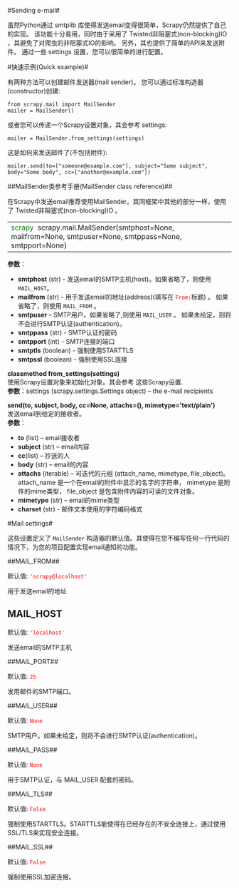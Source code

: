 #Sending e-mail#

虽然Python通过 smtplib 库使得发送email变得很简单，Scrapy仍然提供了自己的实现。 该功能十分易用，同时由于采用了 Twisted非阻塞式(non-blocking)IO ，其避免了对爬虫的非阻塞式IO的影响。 另外，其也提供了简单的API来发送附件。 通过一些 settings 设置，您可以很简单的进行配置。

#快速示例(Quick example)#

有两种方法可以创建邮件发送器(mail sender)。 您可以通过标准构造器(constructor)创建:

	from scrapy.mail import MailSender
	mailer = MailSender()

或者您可以传递一个Scrapy设置对象，其会参考 settings:

	mailer = MailSender.from_settings(settings)

这是如何来发送邮件了(不包括附件):

	mailer.send(to=["someone@example.com"], subject="Some subject", body="Some body", cc=["another@example.com"])


##MailSender类参考手册(MailSender class reference)##

在Scrapy中发送email推荐使用MailSender。其同框架中其他的部分一样，使用了 Twisted非阻塞式(non-blocking)IO 。

<table><tr><td>
<font color=green>scrapy</font>  &nbsp;scrapy.mail.MailSender(smtphost=None, mailfrom=None, smtpuser=None, smtppass=None, smtpport=None)

</td></tr></table>

**参数**：

  - **smtphost** (str) - 发送email的SMTP主机(host)。如果省略了，则使用 `MAIL_HOST`。
  - **mailfrom** (str) - 用于发送email的地址(address)(填写在 <font color=red>`From:`</font>标题) 。 如果省略了，则使用 `MAIL_FROM` 。
  - **smtpuser** - SMTP用户。如果省略了,则使用 `MAIL_USER` 。 如果未给定，则将不会进行SMTP认证(authentication)。
  - **smtppass** (str) -  SMTP认证的密码
  - **smtpport** (int) - SMTP连接的端口
  - **smtptls** (boolean) - 强制使用STARTTLS
  - **smtpssl** (boolean) - 强制使用SSL连接

**classmethod from_settings(settings)**</br>
使用Scrapy设置对象来初始化对象。其会参考 这些Scrapy设置.</br>
**参数**：settings (scrapy.settings.Settings object) – the e-mail recipients

**send(to, subject, body, cc=None, attachs=(), mimetype='text/plain')**</br>
发送email到给定的接收者。</br>
**参数**：

  - **to** (list) – email接收者
  - **subject** (str) – email内容
  - **cc**(list) – 抄送的人
  - **body** (str) – email的内容
  - **attachs** (iterable) – 可迭代的元组 (attach_name, mimetype,  file_object)。 attach_name 是一个在email的附件中显示的名字的字符串， mimetype 是附件的mime类型， file_object 是包含附件内容的可读的文件对象。
  - **mimetype** (str) – email的mime类型
  - **charset** (str) - 邮件文本使用的字符编码格式

#Mail settings#

这些设置定义了 `MailSender` 构造器的默认值。其使得在您不编写任何一行代码的情况下，为您的项目配置实现email通知的功能。

##MAIL_FROM##

默认值: <font color=red>`'scrapy@localhost'`</font>

用于发送email的地址

## MAIL_HOST ##

默认值: <font color=red>`'localhost'`</font>

发送email的SMTP主机

##MAIL_PORT##

默认值: <font color=red>`25`</font>

发用邮件的SMTP端口。

##MAIL_USER##

默认值: <font color=red>`None`</font>

SMTP用户。如果未给定，则将不会进行SMTP认证(authentication)。

##MAIL_PASS##

默认值: <font color=red>`None`</font>

用于SMTP认证，与 MAIL_USER 配套的密码。

##MAIL_TLS##

默认值: <font color=red>`False`</font>

强制使用STARTTLS。STARTTLS能使得在已经存在的不安全连接上，通过使用SSL/TLS来实现安全连接。

##MAIL_SSL##

默认值: <font color=red>`False`</font>

强制使用SSL加密连接。